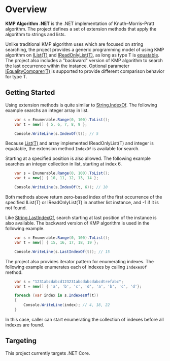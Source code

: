 # Overview

**KMP Algorithm .NET** is the .NET implementation of Knuth–Morris–Pratt algorithm. The project defines a set of extension methods that apply the algorithm to strings and lists.

Unlike traditional KMP algorithm uses which are focused on string searching, the project provides a generic programming model of using KMP algorithm on [IList(T)](https://docs.microsoft.com/en-us/dotnet/core/api/system.collections.generic.ilist-1) and [IReadOnlyList(T)](https://docs.microsoft.com/en-us/dotnet/core/api/system.collections.generic.ireadonlylist-1), as long as type T is [equatable](https://docs.microsoft.com/en-us/dotnet/core/api/system.iequatable-1). The project also includes a "backward" version of KMP algorithm to search the last occurrence within the instance. Optional parameter [IEqualityComparer(T)](https://docs.microsoft.com/en-us/dotnet/core/api/system.collections.generic.iequalitycomparer-1) is supported to provide different comparison behavior for type T.

## Getting Started

Using extension methods is quite similar to [String.IndexOf](https://docs.microsoft.com/en-us/dotnet/core/api/system.string#System_String_IndexOf_System_String_). The following example searchs an integer array in list.

```cs
    var s = Enumerable.Range(0, 100).ToList();
    var t = new[] { 5, 6, 7, 8, 9 };

    Console.WriteLine(s.IndexOf(t)); // 5
```

Because [List(T)](https://docs.microsoft.com/en-us/dotnet/core/api/system.collections.generic.list-1) and array implemented IReadOnlyList(T) and integer is equatable, the extension method ```IndexOf``` is available for search.

Starting at a specified position is also allowed. The following example searches an integer collection in list, starting at index 6.

```cs
    var s = Enumerable.Range(0, 100).ToList();
    var t = new[] { 10, 11, 12, 13, 14 };

    Console.WriteLine(s.IndexOf(t, 6)); // 10
```

Both methods above return zero-based index of the first occurrence of the specified IList(T) or IReadOnlyList(T) in another list instance, and -1 if it is not found.

Like [String.LastIndexOf](https://docs.microsoft.com/en-us/dotnet/core/api/system.string#System_String_LastIndexOf_System_String_), search starting at last position of the instance is also available. The backward version of KMP algorithm is used in the following example. 

```cs
    var s = Enumerable.Range(0, 100).ToList();
    var t = new[] { 15, 16, 17, 18, 19 };

    Console.WriteLine(s.LastIndexOf(t)); // 15
``` 

The project also provides iterator pattern for enumerating indexes. The following example enumerates each of indexes by calling ```IndexesOf``` method.

```cs
    var s = "1231abcdabcd123231abcdabcdabcdtrefabc";
    var t = new[] { 'a', 'b', 'c', 'd', 'a', 'b', 'c', 'd'};

    foreach (var index in s.IndexesOf(t))
    {
        Console.WriteLine(index); // 4, 18, 22
    }
```

In this case, caller can start enumerating the collection of indexes before all indexes are found.

## Targeting

This project currently targets .NET Core.

